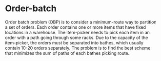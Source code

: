 # Order-batch

Order batch problem (OBP) is to consider a minimum-route way to partition a set of orders. 
Each order contains one or more items that have fixed locations in a warehouse. The item-picker 
needs to pick each item in an order with a path going through some racks. Due to the capacity of 
the item-picker, the orders must be separated into bathes, which usually contain 10-20 orders separately. 
The problem is to find the best scheme that minimizes the sum of paths of each bathes picking route.

